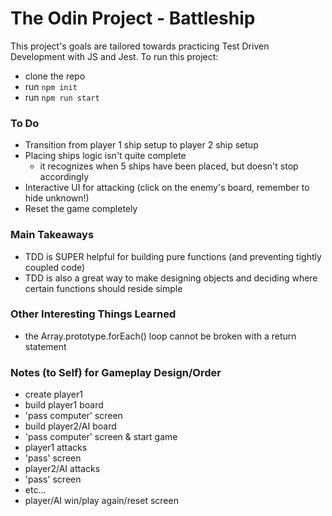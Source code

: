 # The Odin Project - Battleship
This project's goals are tailored towards practicing Test Driven Development with JS and Jest. To run this project:
- clone the repo
- run ```npm init```
- run ```npm run start```

### To Do
- Transition from player 1 ship setup to player 2 ship setup
- Placing ships logic isn't quite complete
  - it recognizes when 5 ships have been placed, but doesn't stop accordingly
- Interactive UI for attacking (click on the enemy's board, remember to hide unknown!)
- Reset the game completely

### Main Takeaways
- TDD is SUPER helpful for building pure functions (and preventing tightly coupled code)
- TDD is also a great way to make designing objects and deciding where certain functions should reside simple

### Other Interesting Things Learned
- the Array.prototype.forEach() loop cannot be broken with a return statement

### Notes (to Self) for Gameplay Design/Order
- create player1
- build player1 board
- 'pass computer' screen
- build player2/AI board
- 'pass computer' screen & start game
- player1 attacks
- 'pass' screen
- player2/AI attacks
- 'pass' screen
- etc...
- player/AI win/play again/reset screen